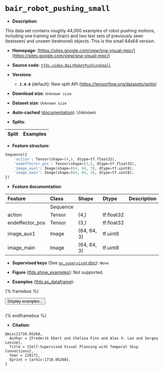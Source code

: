 <div itemscope itemtype="http://schema.org/Dataset">
  <div itemscope itemprop="includedInDataCatalog" itemtype="http://schema.org/DataCatalog">
    <meta itemprop="name" content="TensorFlow Datasets" />
  </div>
  <meta itemprop="name" content="bair_robot_pushing_small" />
  <meta itemprop="description" content="This data set contains roughly 44,000 examples of robot pushing motions, including one training set (train) and two test sets of previously seen (testseen) and unseen (testnovel) objects. This is the small 64x64 version.&#10;&#10;To use this dataset:&#10;&#10;```python&#10;import tensorflow_datasets as tfds&#10;&#10;ds = tfds.load(&#x27;bair_robot_pushing_small&#x27;, split=&#x27;train&#x27;)&#10;for ex in ds.take(4):&#10;  print(ex)&#10;```&#10;&#10;See [the guide](https://www.tensorflow.org/datasets/overview) for more&#10;informations on [tensorflow_datasets](https://www.tensorflow.org/datasets).&#10;&#10;" />
  <meta itemprop="url" content="https://www.tensorflow.org/datasets/catalog/bair_robot_pushing_small" />
  <meta itemprop="sameAs" content="https://sites.google.com/view/sna-visual-mpc/" />
  <meta itemprop="citation" content="@misc{1710.05268,&#10;  Author = {Frederik Ebert and Chelsea Finn and Alex X. Lee and Sergey Levine},&#10;  Title = {Self-Supervised Visual Planning with Temporal Skip Connections},&#10;  Year = {2017},&#10;  Eprint = {arXiv:1710.05268},&#10;}" />
</div>

# `bair_robot_pushing_small`


*   **Description**:

This data set contains roughly 44,000 examples of robot pushing motions,
including one training set (train) and two test sets of previously seen
(testseen) and unseen (testnovel) objects. This is the small 64x64 version.

*   **Homepage**:
    [https://sites.google.com/view/sna-visual-mpc/](https://sites.google.com/view/sna-visual-mpc/)

*   **Source code**:
    [`tfds.video.BairRobotPushingSmall`](https://github.com/tensorflow/datasets/tree/master/tensorflow_datasets/video/bair_robot_pushing.py)

*   **Versions**:

    *   **`2.0.0`** (default): New split API
        (https://tensorflow.org/datasets/splits)

*   **Download size**: `Unknown size`

*   **Dataset size**: `Unknown size`

*   **Auto-cached**
    ([documentation](https://www.tensorflow.org/datasets/performances#auto-caching)):
    Unknown

*   **Splits**:

Split | Examples
:---- | -------:

*   **Feature structure**:

```python
Sequence({
    'action': Tensor(shape=(4,), dtype=tf.float32),
    'endeffector_pos': Tensor(shape=(3,), dtype=tf.float32),
    'image_aux1': Image(shape=(64, 64, 3), dtype=tf.uint8),
    'image_main': Image(shape=(64, 64, 3), dtype=tf.uint8),
})
```

*   **Feature documentation**:

Feature         | Class    | Shape       | Dtype      | Description
:-------------- | :------- | :---------- | :--------- | :----------
                | Sequence |             |            |
action          | Tensor   | (4,)        | tf.float32 |
endeffector_pos | Tensor   | (3,)        | tf.float32 |
image_aux1      | Image    | (64, 64, 3) | tf.uint8   |
image_main      | Image    | (64, 64, 3) | tf.uint8   |

*   **Supervised keys** (See
    [`as_supervised` doc](https://www.tensorflow.org/datasets/api_docs/python/tfds/load#args)):
    `None`

*   **Figure**
    ([tfds.show_examples](https://www.tensorflow.org/datasets/api_docs/python/tfds/visualization/show_examples)):
    Not supported.

*   **Examples**
    ([tfds.as_dataframe](https://www.tensorflow.org/datasets/api_docs/python/tfds/as_dataframe)):

<!-- mdformat off(HTML should not be auto-formatted) -->

{% framebox %}

<button id="displaydataframe">Display examples...</button>
<div id="dataframecontent" style="overflow-x:auto"></div>
<script>
const url = "https://storage.googleapis.com/tfds-data/visualization/dataframe/bair_robot_pushing_small-2.0.0.html";
const dataButton = document.getElementById('displaydataframe');
dataButton.addEventListener('click', async () => {
  // Disable the button after clicking (dataframe loaded only once).
  dataButton.disabled = true;

  const contentPane = document.getElementById('dataframecontent');
  try {
    const response = await fetch(url);
    // Error response codes don't throw an error, so force an error to show
    // the error message.
    if (!response.ok) throw Error(response.statusText);

    const data = await response.text();
    contentPane.innerHTML = data;
  } catch (e) {
    contentPane.innerHTML =
        'Error loading examples. If the error persist, please open '
        + 'a new issue.';
  }
});
</script>

{% endframebox %}

<!-- mdformat on -->

*   **Citation**:

```
@misc{1710.05268,
  Author = {Frederik Ebert and Chelsea Finn and Alex X. Lee and Sergey Levine},
  Title = {Self-Supervised Visual Planning with Temporal Skip Connections},
  Year = {2017},
  Eprint = {arXiv:1710.05268},
}
```

